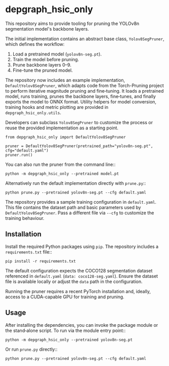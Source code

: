 # depgraph_hsic_only

This repository aims to provide tooling for pruning the YOLOv8n segmentation model's backbone layers.

The initial implementation contains an abstract base class, `Yolov8SegPruner`, which defines the workflow:

1. Load a pretrained model (`yolov8n-seg.pt`).
2. Train the model before pruning.
3. Prune backbone layers 0–9.
4. Fine-tune the pruned model.

The repository now includes an example implementation,
`DefaultYolov8SegPruner`, which adapts code from the Torch-Pruning project to
perform iterative magnitude pruning and fine‑tuning.  It loads a pretrained
model, runs training, prunes the backbone layers, fine‑tunes, and finally exports the model to ONNX format. Utility helpers for model conversion, training hooks and metric plotting are provided in ``depgraph_hsic_only.utils``.

Developers can subclass `Yolov8SegPruner` to customize the process or reuse the
provided implementation as a starting point.

```
from depgraph_hsic_only import DefaultYolov8SegPruner

pruner = DefaultYolov8SegPruner(pretrained_path="yolov8n-seg.pt", cfg="default.yaml")
pruner.run()
```

You can also run the pruner from the command line::

    python -m depgraph_hsic_only --pretrained model.pt

Alternatively run the default implementation directly with ``prune.py``::

    python prune.py --pretrained yolov8n-seg.pt --cfg default.yaml

The repository provides a sample training configuration in ``default.yaml``.
This file contains the dataset path and basic parameters used by
``DefaultYolov8SegPruner``.  Pass a different file via ``--cfg`` to customize
the training behaviour.

## Installation

Install the required Python packages using ``pip``.  The repository includes
a ``requirements.txt`` file::

    pip install -r requirements.txt

The default configuration expects the COCO128 segmentation dataset referenced
in ``default.yaml`` (``data: coco128-seg.yaml``).  Ensure the dataset file is
available locally or adjust the ``data`` path in the configuration.

Running the pruner requires a recent PyTorch installation and, ideally, access
to a CUDA-capable GPU for training and pruning.

## Usage

After installing the dependencies, you can invoke the package module or the
stand‑alone script.  To run via the module entry point::

    python -m depgraph_hsic_only --pretrained yolov8n-seg.pt

Or run ``prune.py`` directly::

    python prune.py --pretrained yolov8n-seg.pt --cfg default.yaml
